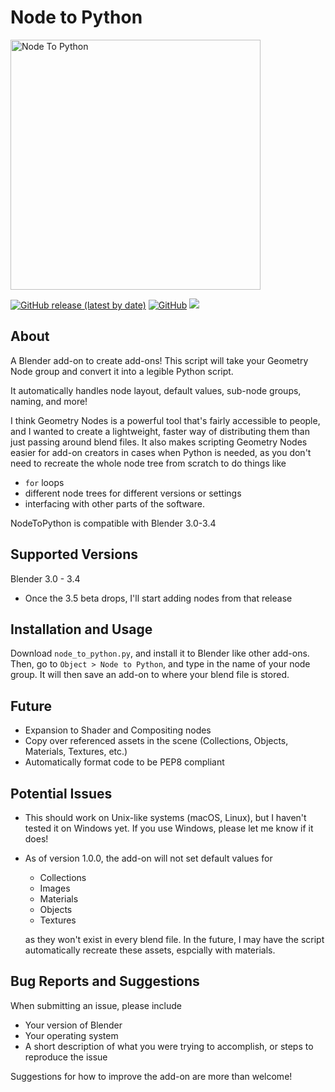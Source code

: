 # Node to Python
<img 
     src="https://github.com/BrendanParmer/NodeToPython/blob/main/img/ntp.jpg" 
     alt="Node To Python" 
     width = "400" 
     height = "400"
    >
    
[![GitHub release (latest by date)](https://img.shields.io/github/v/release/BrendanParmer/NodeToPython)](https://github.com/BrendanParmer/NodeToPython/releases) [![GitHub](https://img.shields.io/github/license/BrendanParmer/NodeToPython)](https://github.com/BrendanParmer/NodeToPython/blob/main/LICENSE) ![](https://visitor-badge.laobi.icu/badge?page_id=BrendanParmer.NodeToPython)
 
## About
A Blender add-on to create add-ons! This script will take your Geometry Node group and convert it into a legible Python script. 

It automatically handles node layout, default values, sub-node groups, naming, and more! 

I think Geometry Nodes is a powerful tool that's fairly accessible to people, and I wanted to create a lightweight, faster way of distributing them than just passing around blend files. It also makes scripting Geometry Nodes easier for add-on creators in cases when Python is needed, as you don't need to recreate the whole node tree from scratch to do things like
* `for` loops
* different node trees for different versions or settings
* interfacing with other parts of the software. 

NodeToPython is compatible with Blender 3.0-3.4

## Supported Versions
Blender 3.0 - 3.4

* Once the 3.5 beta drops, I'll start adding nodes from that release

## Installation and Usage
Download `node_to_python.py`, and install it to Blender like other add-ons. Then, go to `Object > Node to Python`, and type in the name of your node group. It will then save an add-on to where your blend file is stored.

## Future
* Expansion to Shader and Compositing nodes
* Copy over referenced assets in the scene (Collections, Objects, Materials, Textures, etc.)
* Automatically format code to be PEP8 compliant

## Potential Issues
* This should work on Unix-like systems (macOS, Linux), but I haven't tested it on Windows yet. If you use Windows, please let me know if it does!
* As of version 1.0.0, the add-on will not set default values for
    * Collections
    * Images
    * Materials
    * Objects
    * Textures

    as they won't exist in every blend file. In the future, I may have the script automatically recreate these assets, espcially with materials. 

## Bug Reports and Suggestions

When submitting an issue, please include 

* Your version of Blender
* Your operating system
* A short description of what you were trying to accomplish, or steps to reproduce the issue

Suggestions for how to improve the add-on are more than welcome!

